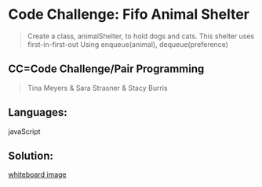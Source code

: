 # Code Challenge: Fifo Animal Shelter

> Create a class, animalShelter, to hold dogs and cats.
> This shelter uses first-in-first-out
> Using enqueue(animal), dequeue(preference)

## CC=Code Challenge/Pair Programming

> Tina Meyers & Sara Strasner & Stacy Burris

## Languages:

javaScript

## Solution:

[whiteboard image](../assets/fifoAnimalShelter.png)
